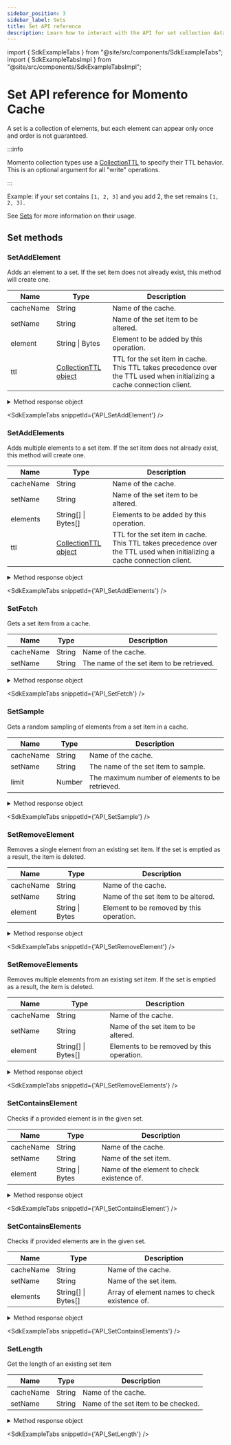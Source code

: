 ```yaml
---
sidebar_position: 3
sidebar_label: Sets
title: Set API reference
description: Learn how to interact with the API for set collection data types in Momento Cache.
---
```


import { SdkExampleTabs } from "@site/src/components/SdkExampleTabs";
import { SdkExampleTabsImpl } from "@site/src/components/SdkExampleTabsImpl";

# Set API reference for Momento Cache

A set is a collection of elements, but each element can appear only once and order is not guaranteed.

:::info

Momento collection types use a [CollectionTTL](./collection-ttl.md) to specify their TTL behavior. This is an optional argument for all "write" operations.

:::

Example: if your set contains `[1, 2, 3]` and you add 2, the set remains `[1, 2, 3].`

See [Sets](../basics/datatypes.md#sets) for more information on their usage.

## Set methods

### SetAddElement
Adds an element to a set. If the set item does not already exist, this method will create one.

| Name            | Type            | Description                                   |
| --------------- | --------------- | --------------------------------------------- |
| cacheName       | String          | Name of the cache.                            |
| setName         | String          | Name of the set item to be altered. |
| element         | String \| Bytes | Element to be added by this operation. |
| ttl             | [CollectionTTL object](./collection-ttl.md) | TTL for the set item in cache. This TTL takes precedence over the TTL used when initializing a cache connection client. |

<details>
  <summary>Method response object</summary>

* Success
* Error

See [response objects](./response-objects.md) for specific information.

</details>

<SdkExampleTabs snippetId={'API_SetAddElement'} />

### SetAddElements
Adds multiple elements to a set item. If the set item does not already exist, this method will create one.

| Name            | Type         | Description                                   |
| --------------- | ------------ | --------------------------------------------- |
| cacheName       | String       | Name of the cache.                            |
| setName         | String       | Name of the set item to be altered. |
| elements        | String[] \| Bytes[] | Elements to be added by this operation. |
| ttl          | [CollectionTTL object](./collection-ttl.md) | TTL for the set item in cache. This TTL takes precedence over the TTL used when initializing a cache connection client. |

<details>
  <summary>Method response object</summary>

* Success
* Error

See [response objects](./response-objects.md) for specific information.

</details>

<SdkExampleTabs snippetId={'API_SetAddElements'} />

### SetFetch

Gets a set item from a cache.

| Name            | Type   | Description                                   |
| --------------- | ------ | --------------------------------------------- |
| cacheName       | String | Name of the cache.                            |
| setName         | String | The name of the set item to be retrieved.     |

<details>
  <summary>Method response object</summary>

The response object for SetFetch returns three possible options, a cache hit, miss, or an error.

* Hit
    * valueSetBytes(): Bytes[]
    * valueSetString(): String[]
    * toString(): String
* Miss
* Error

See [response objects](./response-objects.md) for specific information.

</details>

<SdkExampleTabs snippetId={'API_SetFetch'} />

### SetSample

Gets a random sampling of elements from a set item in a cache.

| Name      | Type   | Description                                     |
|-----------|--------|-------------------------------------------------|
| cacheName | String | Name of the cache.                              |
| setName   | String | The name of the set item to sample.             |
| limit     | Number | The maximum number of elements to be retrieved. |

<details>
  <summary>Method response object</summary>

The response object for SetSample returns three possible options, a cache hit, miss, or an error.

* Hit
  * valueSetBytes(): Bytes[]
  * valueSetString(): String[]
  * toString(): String
* Miss
* Error

See [response objects](./response-objects.md) for specific information.

</details>

<SdkExampleTabs snippetId={'API_SetSample'} />


### SetRemoveElement
Removes a single element from an existing set item. If the set is emptied as a result, the item is deleted.

| Name            | Type            | Description                                   |
| --------------- | --------------- | --------------------------------------------- |
| cacheName       | String          | Name of the cache.                            |
| setName         | String          | Name of the set item to be altered.           |
| element         | String \| Bytes | Element to be removed by this operation.   |

<details>
  <summary>Method response object</summary>

* Success
* Error

See [response objects](./response-objects.md) for specific information.

</details>

<SdkExampleTabs snippetId={'API_SetRemoveElement'} />

### SetRemoveElements
Removes multiple elements from an existing set item. If the set is emptied as a result, the item is deleted.

| Name            | Type         | Description                                   |
| --------------- | ------------ | --------------------------------------------- |
| cacheName       | String       | Name of the cache.                            |
| setName         | String       | Name of the set item to be altered. |
| element         | String[] \| Bytes[] | Elements to be removed by this operation.   |

<details>
  <summary>Method response object</summary>

* Success
* Error

See [response objects](./response-objects.md) for specific information.

</details>

<SdkExampleTabs snippetId={'API_SetRemoveElements'} />

### SetContainsElement
Checks if a provided element is in the given set.

| Name      | Type            | Description           |
|-----------| --------------- |-----------------------|
| cacheName | String          | Name of the cache.    |
| setName   | String          | Name of the set item. |
| element   | String \| Bytes                 | Name of the element to check existence of.   |

<details>
  <summary>Method response object</summary>

The response object for SetContainsElement returns three possible options, a cache hit, miss, or an error.

* Hit
  * containsElement(): bool
* Miss
* Error

See [response objects](./response-objects.md) for specific information.

</details>

<SdkExampleTabs snippetId={'API_SetContainsElement'} />

### SetContainsElements
Checks if provided elements are in the given set.

| Name      | Type       | Description                         |
|-----------|------------|-------------------------------------|
| cacheName | String     | Name of the cache.                  |
| setName   | String     | Name of the set item. |
| elements  | String[] \| Bytes[]                             | Array of element names to check existence of.   |

<details>
  <summary>Method response object</summary>

The response object for SetContainsElements returns three possible options, a cache hit, miss, or an error.

* Hit
  * containsElements(): bool[]
* Miss
* Error

See [response objects](./response-objects.md) for specific information.

</details>

<SdkExampleTabs snippetId={'API_SetContainsElements'} />

### SetLength
Get the length of an existing set item

| Name      | Type         | Description                         |
|-----------| ------------ |-------------------------------------|
| cacheName | String       | Name of the cache.                  |
| setName   | String       | Name of the set item to be checked. |

<details>
  <summary>Method response object</summary>

* Hit
  * `length()`: Number
* Miss
* Error

See [response objects](./response-objects.md) for specific information.

</details>

<SdkExampleTabs snippetId={'API_SetLength'} />
